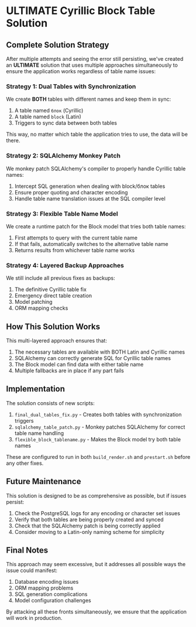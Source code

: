 # ULTIMATE Cyrillic Block Table Solution

## Complete Solution Strategy

After multiple attempts and seeing the error still persisting, we've created an **ULTIMATE** solution that uses multiple approaches simultaneously to ensure the application works regardless of table name issues:

### Strategy 1: Dual Tables with Synchronization

We create **BOTH** tables with different names and keep them in sync:

1. A table named `блок` (Cyrillic)
2. A table named `block` (Latin)
3. Triggers to sync data between both tables

This way, no matter which table the application tries to use, the data will be there.

### Strategy 2: SQLAlchemy Monkey Patch

We monkey patch SQLAlchemy's compiler to properly handle Cyrillic table names:

1. Intercept SQL generation when dealing with block/блок tables
2. Ensure proper quoting and character encoding
3. Handle table name translation issues at the SQL compiler level

### Strategy 3: Flexible Table Name Model

We create a runtime patch for the Block model that tries both table names:

1. First attempts to query with the current table name
2. If that fails, automatically switches to the alternative table name
3. Returns results from whichever table name works

### Strategy 4: Layered Backup Approaches

We still include all previous fixes as backups:

1. The definitive Cyrillic table fix
2. Emergency direct table creation
3. Model patching
4. ORM mapping checks

## How This Solution Works

This multi-layered approach ensures that:

1. The necessary tables are available with BOTH Latin and Cyrillic names
2. SQLAlchemy can correctly generate SQL for Cyrillic table names
3. The Block model can find data with either table name
4. Multiple fallbacks are in place if any part fails

## Implementation

The solution consists of new scripts:

1. `final_dual_tables_fix.py` - Creates both tables with synchronization triggers
2. `sqlalchemy_table_patch.py` - Monkey patches SQLAlchemy for correct table name handling
3. `flexible_block_tablename.py` - Makes the Block model try both table names

These are configured to run in both `build_render.sh` and `prestart.sh` before any other fixes.

## Future Maintenance

This solution is designed to be as comprehensive as possible, but if issues persist:

1. Check the PostgreSQL logs for any encoding or character set issues
2. Verify that both tables are being properly created and synced
3. Check that the SQLAlchemy patch is being correctly applied
4. Consider moving to a Latin-only naming scheme for simplicity

## Final Notes

This approach may seem excessive, but it addresses all possible ways the issue could manifest:

1. Database encoding issues
2. ORM mapping problems
3. SQL generation complications
4. Model configuration challenges

By attacking all these fronts simultaneously, we ensure that the application will work in production.
